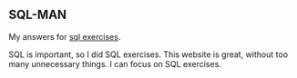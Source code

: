 ## SQL-MAN
My answers for [sql exercises](https://sql-ex.ru/). 
 
SQL is important, so I did SQL exercises. This website is great, without too many unnecessary things. I can focus on SQL exercises.
